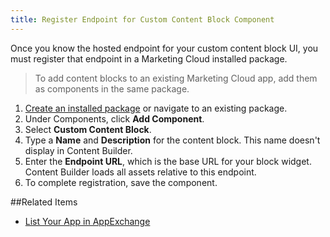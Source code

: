 ```yaml
---
title: Register Endpoint for Custom Content Block Component
---
```


Once you know the hosted endpoint for your custom content block UI, you must register that endpoint in a Marketing Cloud installed package.
>To add content blocks to an existing Marketing Cloud app, add them as components in the same package.

1. [Create an installed package](install-packages.htm) or navigate to an existing package.
2. Under Components, click **Add Component**.
3. Select **Custom Content Block**.
4. Type a **Name** and **Description** for the content block. This name doesn't display in Content Builder.
6. Enter the **Endpoint URL**, which is the base URL for your block widget. Content Builder loads all assets relative to this endpoint.
7. To complete registration, save the component.

##Related Items
* <a href="list-app-appexchange.htm" target="_blank">List Your App in AppExchange</a>
